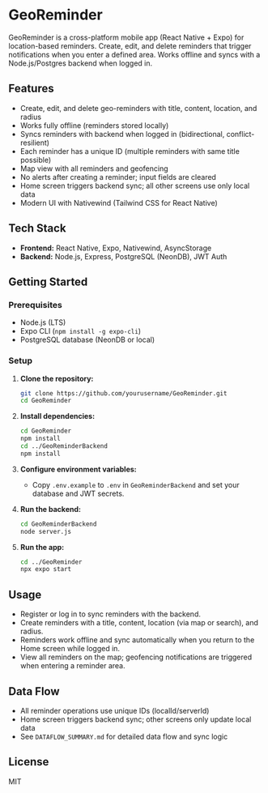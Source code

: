 # GeoReminder

GeoReminder is a cross-platform mobile app (React Native + Expo) for location-based reminders. Create, edit, and delete reminders that trigger notifications when you enter a defined area. Works offline and syncs with a Node.js/Postgres backend when logged in.

## Features

- Create, edit, and delete geo-reminders with title, content, location, and radius
- Works fully offline (reminders stored locally)
- Syncs reminders with backend when logged in (bidirectional, conflict-resilient)
- Each reminder has a unique ID (multiple reminders with same title possible)
- Map view with all reminders and geofencing
- No alerts after creating a reminder; input fields are cleared
- Home screen triggers backend sync; all other screens use only local data
- Modern UI with Nativewind (Tailwind CSS for React Native)

## Tech Stack

- **Frontend:** React Native, Expo, Nativewind, AsyncStorage
- **Backend:** Node.js, Express, PostgreSQL (NeonDB), JWT Auth

## Getting Started

### Prerequisites
- Node.js (LTS)
- Expo CLI (`npm install -g expo-cli`)
- PostgreSQL database (NeonDB or local)

### Setup

1. **Clone the repository:**
   ```sh
   git clone https://github.com/yourusername/GeoReminder.git
   cd GeoReminder
   ```

2. **Install dependencies:**
   ```sh
   cd GeoReminder
   npm install
   cd ../GeoReminderBackend
   npm install
   ```

3. **Configure environment variables:**
   - Copy `.env.example` to `.env` in `GeoReminderBackend` and set your database and JWT secrets.

4. **Run the backend:**
   ```sh
   cd GeoReminderBackend
   node server.js
   ```

5. **Run the app:**
   ```sh
   cd ../GeoReminder
   npx expo start
   ```

## Usage

- Register or log in to sync reminders with the backend.
- Create reminders with a title, content, location (via map or search), and radius.
- Reminders work offline and sync automatically when you return to the Home screen while logged in.
- View all reminders on the map; geofencing notifications are triggered when entering a reminder area.

## Data Flow

- All reminder operations use unique IDs (localId/serverId)
- Home screen triggers backend sync; other screens only update local data
- See `DATAFLOW_SUMMARY.md` for detailed data flow and sync logic

## License

MIT

